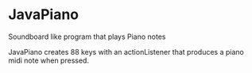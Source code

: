 # JavaPiano
Soundboard like program that plays Piano notes

JavaPiano creates 88 keys with an actionListener that produces a piano midi note when pressed.

